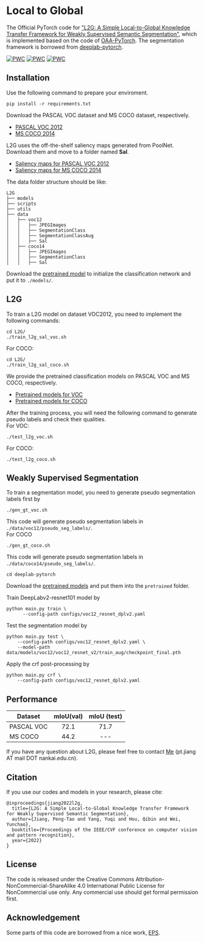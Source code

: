 # Local to Global
The Official PyTorch code for ["L2G: A Simple Local-to-Global Knowledge Transfer Framework for Weakly Supervised Semantic Segmentation"](https://arxiv.org/abs/2204.03206), which is implemented based on the code of [OAA-PyTorch](https://github.com/PengtaoJiang/OAA-PyTorch). 
The segmentation framework is borrowed from [deeplab-pytorch](https://github.com/kazuto1011/deeplab-pytorch).

[![PWC](https://img.shields.io/endpoint.svg?url=https://paperswithcode.com/badge/l2g-a-simple-local-to-global-knowledge/weakly-supervised-semantic-segmentation-on-1)](https://paperswithcode.com/sota/weakly-supervised-semantic-segmentation-on-1?p=l2g-a-simple-local-to-global-knowledge)
[![PWC](https://img.shields.io/endpoint.svg?url=https://paperswithcode.com/badge/l2g-a-simple-local-to-global-knowledge/weakly-supervised-semantic-segmentation-on)](https://paperswithcode.com/sota/weakly-supervised-semantic-segmentation-on?p=l2g-a-simple-local-to-global-knowledge)
[![PWC](https://img.shields.io/endpoint.svg?url=https://paperswithcode.com/badge/l2g-a-simple-local-to-global-knowledge/weakly-supervised-semantic-segmentation-on-4)](https://paperswithcode.com/sota/weakly-supervised-semantic-segmentation-on-4?p=l2g-a-simple-local-to-global-knowledge)

## Installation
Use the following command to prepare your enviroment.
```
pip install -r requirements.txt
```

Download the PASCAL VOC dataset and MS COCO dataset, respectively. 
- [PASCAL VOC 2012](https://drive.google.com/file/d/1jnHE6Sau0tHI7X6JQKhzHov-vseYbrf9/view?usp=sharing)
- [MS COCO 2014](https://cocodataset.org/#home)  

L2G uses the off-the-shelf saliency maps generated from PoolNet. Download them and move to a folder named **Sal**.
- [Saliency maps for PASCAL VOC 2012](https://drive.google.com/file/d/1ZBLZ3YFw6yDIRWo0Apd4znOozg-Buj4A/view?usp=sharing)
- [Saliency maps for MS COCO 2014](https://drive.google.com/file/d/1IN6qQK0kL4_x8yzF7jvS6hNIFXsrR6XV/view?usp=sharing)  

The data folder structure should be like:
```
L2G
├── models
├── scripts
├── utils
├── data
│   ├── voc12
│   │   ├── JPEGImages
│   │   ├── SegmentationClass
│   │   ├── SegmentationClassAug
│   │   ├── Sal
│   ├── coco14
│   │   ├── JPEGImages
│   │   ├── SegmentationClass
│   │   ├── Sal

```
Download the [pretrained model](https://drive.google.com/file/d/15F13LEL5aO45JU-j45PYjzv5KW5bn_Pn/view) 
to initialize the classification network and put it to `./models/`.

## L2G
To train a L2G model on dataset VOC2012, you need to implement the following commands:
```
cd L2G/
./train_l2g_sal_voc.sh 
```
For COCO:
```
cd L2G/
./train_l2g_sal_coco.sh 
```
We provide the pretrained classification models on PASCAL VOC and MS COCO, respectively.
- [Pretrained models for VOC](https://drive.google.com/file/d/1Yc-LZ4bTM_1arpPBId6CMP9I2gOrDkdi/view?usp=sharing)
- [Pretrained models for COCO](https://drive.google.com/file/d/1i3b35g4GJO448kVdibBa5aL-yG6G2Huc/view?usp=sharing)  

After the training process, you will need the following command to generate pseudo labels 
and check their qualities.   
For VOC:
```
./test_l2g_voc.sh
```
For COCO:
```
./test_l2g_coco.sh
```
## Weakly Supervised Segmentation
To train a segmentation model, you need to generate pseudo segmentation labels first by 
```
./gen_gt_voc.sh
```
This code will generate pseudo segmentation labels in `./data/voc12/pseudo_seg_labels/`.  
For COCO
```
./gen_gt_coco.sh
```
This code will generate pseudo segmentation labels in `./data/coco14/pseudo_seg_labels/`.  


```
cd deeplab-pytorch
```
Download the [pretrained models](https://drive.google.com/file/d/1huoE5TcdUqLRFjVPaYSs2_sg2ehv9Z_s/view?usp=sharing) and put them into the `pretrained` folder.  

Train DeepLabv2-resnet101 model by
```
python main.py train \
      --config-path configs/voc12_resnet_dplv2.yaml
```
Test the segmentation model by 
```
python main.py test \
    --config-path configs/voc12_resnet_dplv2.yaml \
    --model-path data/models/voc12/voc12_resnet_v2/train_aug/checkpoint_final.pth
```
Apply the crf post-processing by 
```
python main.py crf \
    --config-path configs/voc12_resnet_dplv2.yaml
```

## Performance
Dataset | mIoU(val) | mIoU (test)  
--- |:---:|:---:
PASCAL VOC  | 72.1 | 71.7
MS COCO     | 44.2 | ---


If you have any question about L2G, please feel free to contact [Me](https://pengtaojiang.github.io/) (pt.jiang AT mail DOT nankai.edu.cn). 

## Citation
If you use our codes and models in your research, please cite:
```
@inproceedings{jiang2022l2g,
  title={L2G: A Simple Local-to-Global Knowledge Transfer Framework for Weakly Supervised Semantic Segmentation},
  author={Jiang, Peng-Tao and Yang, Yuqi and Hou, Qibin and Wei, Yunchao},
  booktitle={Proceedings of the IEEE/CVF conference on computer vision and pattern recognition},
  year={2022}
}
```

## License
The code is released under the Creative Commons Attribution-NonCommercial-ShareAlike 4.0 International Public License for NonCommercial use only. Any commercial use should get formal permission first.
 
## Acknowledgement
Some parts of this code are borrowed from a nice work, [EPS](https://github.com/PengtaoJiang/EPS).
